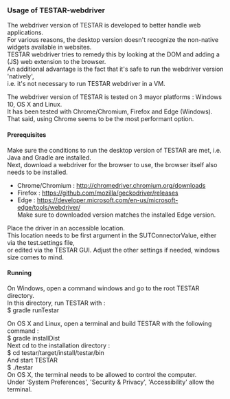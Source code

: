 ### Usage of TESTAR-webdriver

The webdriver version of TESTAR is developed to better handle web applications.  
For various reasons, the desktop version doesn't recognize the non-native widgets available in websites.  
TESTAR webdriver tries to remedy this by looking at the DOM and adding a (JS) web extension to the browser.  
An additional advantage is the fact that it's safe to run the webdriver version 'natively',  
i.e. it's not necessary to run TESTAR webdriver in a VM.

The webdriver version of TESTAR is tested on 3 mayor platforms : Windows 10, OS X and Linux.  
It has been tested with Chrome/Chromium, Firefox and Edge (Windows).  
That said, using Chrome seems to be the most performant option.  

#### Prerequisites

Make sure the conditions to run the desktop version of TESTAR are met, i.e. Java and Gradle are installed.  
Next, download a webdriver for the browser to use, the browser itself also needs to be installed.  
- Chrome/Chromium : http://chromedriver.chromium.org/downloads
- Firefox : https://github.com/mozilla/geckodriver/releases
- Edge : https://developer.microsoft.com/en-us/microsoft-edge/tools/webdriver/   
  Make sure to downloaded version matches the installed Edge version.

Place the driver in an accessible location.  
This location needs to be first argument in the SUTConnectorValue, either via the test.settings file,  
or edited via the TESTAR GUI. Adjust the other settings if needed, windows size comes to mind.

#### Running

On Windows, open a command windows and go to the root TESTAR directory.  
In this directory, run TESTAR with :  
$ gradle runTestar

On OS X and Linux, open a terminal and build TESTAR with the following command :  
$ gradle installDist  
Next cd to the installation directory :  
$ cd testar/target/install/testar/bin  
And start TESTAR  
$ ./testar  
On OS X, the terminal needs to be allowed to control the computer.  
Under 'System Preferences', 'Security & Privacy', 'Accessibility' allow the terminal.  

